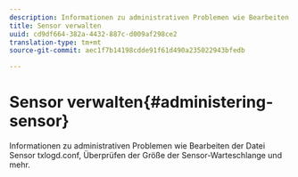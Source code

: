 ```yaml
---
description: Informationen zu administrativen Problemen wie Bearbeiten der Datei Sensor txlogd.conf, Überprüfen der Größe der Sensor-Warteschlange und mehr.
title: Sensor verwalten
uuid: cd9df664-382a-4432-887c-d009af298ce2
translation-type: tm+mt
source-git-commit: aec1f7b14198cdde91f61d490a235022943bfedb

---
```



# Sensor verwalten{#administering-sensor}

Informationen zu administrativen Problemen wie Bearbeiten der Datei Sensor txlogd.conf, Überprüfen der Größe der Sensor-Warteschlange und mehr.


